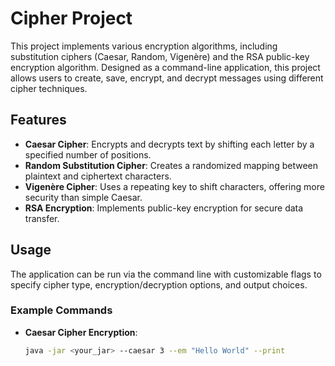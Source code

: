 # Cipher Project

This project implements various encryption algorithms, including substitution ciphers (Caesar, Random, Vigenère) and the RSA public-key encryption algorithm. Designed as a command-line application, this project allows users to create, save, encrypt, and decrypt messages using different cipher techniques.

## Features

- **Caesar Cipher**: Encrypts and decrypts text by shifting each letter by a specified number of positions.
- **Random Substitution Cipher**: Creates a randomized mapping between plaintext and ciphertext characters.
- **Vigenère Cipher**: Uses a repeating key to shift characters, offering more security than simple Caesar.
- **RSA Encryption**: Implements public-key encryption for secure data transfer.

## Usage

The application can be run via the command line with customizable flags to specify cipher type, encryption/decryption options, and output choices.

### Example Commands

- **Caesar Cipher Encryption**:  
  ```bash
  java -jar <your_jar> --caesar 3 --em "Hello World" --print
